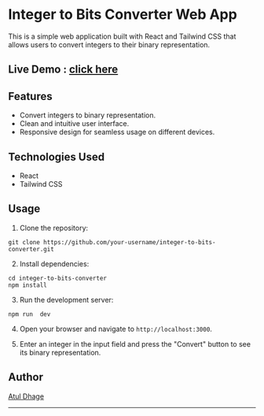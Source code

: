 

# Integer to Bits Converter Web App

This is a simple web application built with React and Tailwind CSS that allows users to convert integers to their binary representation.

## Live Demo : [click here](https://integer-to-bits-convertor.vercel.app/) 

## Features

- Convert integers to binary representation.
- Clean and intuitive user interface.
- Responsive design for seamless usage on different devices.

## Technologies Used

- React
- Tailwind CSS

## Usage

1. Clone the repository:

```
git clone https://github.com/your-username/integer-to-bits-converter.git
```

2. Install dependencies:

```
cd integer-to-bits-converter
npm install
```

3. Run the development server:

```
npm run  dev
```

4. Open your browser and navigate to `http://localhost:3000`.

5. Enter an integer in the input field and press the "Convert" button to see its binary representation.




## Author

[Atul Dhage ](https://github.com/AtulPDhage)

---

